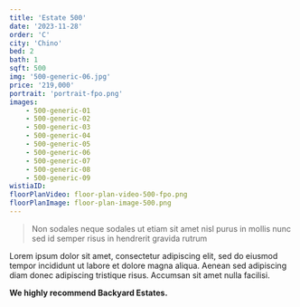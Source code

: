 ```yaml
---
title: 'Estate 500'
date: '2023-11-28'
order: 'C'
city: 'Chino'
bed: 2
bath: 1
sqft: 500
img: '500-generic-06.jpg'
price: '219,000'
portrait: 'portrait-fpo.png'
images:
    - 500-generic-01
    - 500-generic-02
    - 500-generic-03
    - 500-generic-04
    - 500-generic-05
    - 500-generic-06
    - 500-generic-07
    - 500-generic-08
    - 500-generic-09
wistiaID:
floorPlanVideo: floor-plan-video-500-fpo.png
floorPlanImage: floor-plan-image-500.png
---
```


> Non sodales neque sodales ut etiam sit amet nisl purus in mollis nunc sed id semper risus in hendrerit gravida rutrum

Lorem ipsum dolor sit amet, consectetur adipiscing elit, sed do eiusmod tempor incididunt ut labore et dolore magna aliqua. Aenean sed adipiscing diam donec adipiscing tristique risus. Accumsan sit amet nulla facilisi.

**We highly recommend Backyard Estates.**
